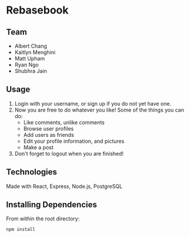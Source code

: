 # Rebasebook

## Team

  - Albert Chang
  - Kaitlyn Menghini
  - Matt Upham
  - Ryan Ngo
  - Shubhra Jain

## Usage

1. Login with your username, or sign up if you do not yet have one.
2. Now you are free to do whatever you like!  Some of the things you can do:
   - Like comments, unlike comments
   - Browse user profiles
   - Add users as friends
   - Edit your profile information, and pictures
   - Make a post
3. Don't forget to logout when you are finished!

## Technologies

Made with React, Express, Node.js, PostgreSQL

## Installing Dependencies

From within the root directory:

```sh
npm install
```
